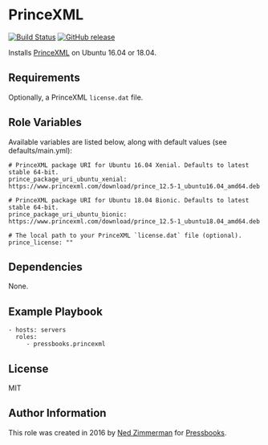 PrinceXML
=========

[![Build Status](https://img.shields.io/travis/pressbooks/ansible-role-princexml.svg?style=flat-square)](https://travis-ci.org/pressbooks/ansible-role-princexml) [![GitHub release](https://img.shields.io/github/release/pressbooks/ansible-role-princexml.svg?style=flat-square)](https://github.com/pressbooks/ansible-role-princexml/releases/latest)

Installs [PrinceXML](https://princexml.com) on Ubuntu 16.04 or 18.04.

Requirements
------------

Optionally, a PrinceXML `license.dat` file.

Role Variables
--------------

Available variables are listed below, along with default values (see defaults/main.yml):

    # PrinceXML package URI for Ubuntu 16.04 Xenial. Defaults to latest stable 64-bit.
    prince_package_uri_ubuntu_xenial: https://www.princexml.com/download/prince_12.5-1_ubuntu16.04_amd64.deb

    # PrinceXML package URI for Ubuntu 18.04 Bionic. Defaults to latest stable 64-bit.
    prince_package_uri_ubuntu_bionic: https://www.princexml.com/download/prince_12.5-1_ubuntu18.04_amd64.deb

    # The local path to your PrinceXML `license.dat` file (optional).
    prince_license: ""


Dependencies
------------

None.

Example Playbook
----------------

    - hosts: servers
      roles:
         - pressbooks.princexml

License
-------

MIT

Author Information
------------------

This role was created in 2016 by [Ned Zimmerman](https://github.com/greatislander) for [Pressbooks](https://pressbooks.org).
